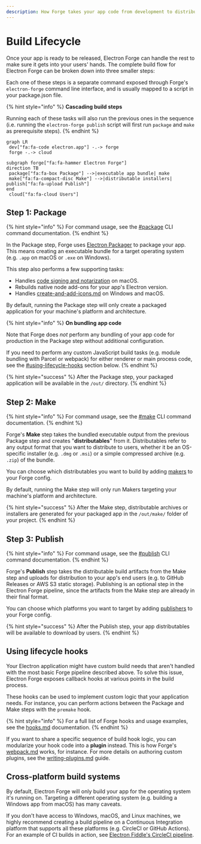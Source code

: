 ```yaml
---
description: How Forge takes your app code from development to distribution.
---
```


# Build Lifecycle

Once your app is ready to be released, Electron Forge can handle the rest to make sure it gets into your users' hands. The complete build flow for Electron Forge can be broken down into three smaller steps:

Each one of these steps is a separate command exposed through Forge's `electron-forge` command line interface, and is usually mapped to a script in your package.json file.

{% hint style="info" %}
**Cascading build steps**

Running each of these tasks will also run the previous ones in the sequence (i.e. running the `electron-forge publish` script will first run `package` and `make` as prerequisite steps).
{% endhint %}

```mermaid fullWidth="false"
graph LR
 dev["fa:fa-code electron.app"] -.-> forge
 forge -.-> cloud

subgraph forge["fa:fa-hammer Electron Forge"]
direction TB
 package["fa:fa-box Package"] -->|executable app bundle| make
 make["fa:fa-compact-disc Make"] -->|distributable installers| publish["fa:fa-upload Publish"]
end
 cloud["fa:fa-cloud Users"]
```

## Step 1: Package

{% hint style="info" %}
For command usage, see the [#package](../cli.md#package "mention") CLI command documentation.
{% endhint %}

In the Package step, Forge uses [Electron Packager](https://github.com/electron/electron-packager) to package your app. This means creating an executable bundle for a target operating system (e.g. `.app` on macOS or `.exe` on Windows).

This step also performs a few supporting tasks:

* Handles [code signing and notarization](../guides/code-signing/code-signing-macos.md) on macOS.
* Rebuilds native node add-ons for your app's Electron version.
* Handles [create-and-add-icons.md](../guides/create-and-add-icons.md "mention") on Windows and macOS.

By default, running the Package step will only create a packaged application for your machine's platform and architecture.

{% hint style="info" %}
**On bundling app code**

Note that Forge does _not_ perform any bundling of your app code for production in the Package step without additional configuration.

If you need to perform any custom JavaScript build tasks (e.g. module bundling with Parcel or webpack) for either renderer or main process code, see the [#using-lifecycle-hooks](build-lifecycle.md#using-lifecycle-hooks "mention") section below.
{% endhint %}

{% hint style="success" %}
After the Package step, your packaged application will be available in the `/out/` directory.
{% endhint %}

## Step 2: Make

{% hint style="info" %}
For command usage, see the [#make](../cli.md#make "mention") CLI command documentation.
{% endhint %}

Forge's **Make** step takes the bundled executable output from the previous Package step and creates "**distributables**" from it. Distributables refer to any output format that you want to distribute to users, whether it be an OS-specific installer (e.g. `.dmg` or `.msi`) or a simple compressed archive (e.g. `.zip`) of the bundle.

You can choose which distributables you want to build by adding [makers](../config/makers/ "mention") to your Forge config.

By default, running the Make step will only run Makers targeting your machine's platform and architecture.

{% hint style="success" %}
After the Make step, distributable archives or installers are generated for your packaged app in the `/out/make/` folder of your project.
{% endhint %}

## Step 3: Publish

{% hint style="info" %}
For command usage, see the [#publish](../cli.md#publish "mention") CLI command documentation.
{% endhint %}

Forge's **Publish** step takes the distributable build artifacts from the Make step and uploads for distribution to your app's end users (e.g. to GitHub Releases or AWS S3 static storage). Publishing is an optional step in the Electron Forge pipeline, since the artifacts from the Make step are already in their final format.

You can choose which platforms you want to target by adding [publishers](../config/publishers/ "mention") to your Forge config.

{% hint style="success" %}
After the Publish step, your app distributables will be available to download by users.
{% endhint %}

## Using lifecycle hooks

Your Electron application might have custom build needs that aren't handled with the most basic Forge pipeline described above. To solve this issue, Electron Forge exposes callback hooks at various points in the build process.

These hooks can be used to implement custom logic that your application needs. For instance, you can perform actions between the Package and Make steps with the `premake` hook.

{% hint style="info" %}
For a full list of Forge hooks and usage examples, see the [hooks.md](../config/hooks.md "mention") documentation.
{% endhint %}

If you want to share a specific sequence of build hook logic, you can modularize your hook code into a **plugin** instead. This is how Forge's [webpack.md](../config/plugins/webpack.md "mention") works, for instance. For more details on authoring custom plugins, see the [writing-plugins.md](../advanced/extending-electron-forge/writing-plugins.md "mention") guide.

## Cross-platform build systems

By default, Electron Forge will only build your app for the operating system it's running on. Targeting a different operating system (e.g. building a Windows app from macOS) has many caveats.

If you don't have access to Windows, macOS, and Linux machines, we highly recommend creating a build pipeline on a Continuous Integration platform that supports all these platforms (e.g. CircleCI or GitHub Actions). For an example of CI builds in action, see [Electron Fiddle's CircleCI pipeline](https://github.com/electron/fiddle/blob/main/.circleci/config.yml).
